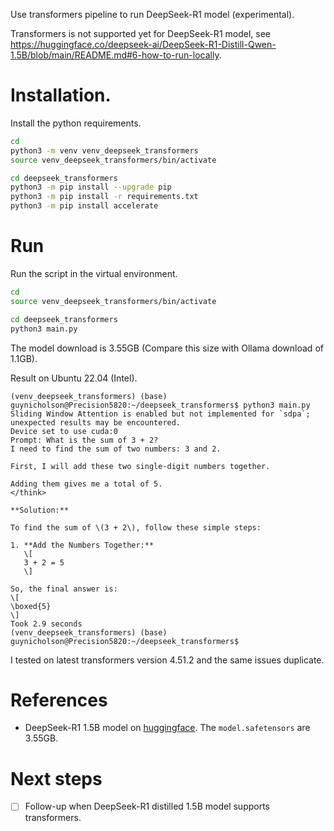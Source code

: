Use transformers pipeline to run DeepSeek-R1 model (experimental).

Transformers is not supported yet for DeepSeek-R1 model, see
https://huggingface.co/deepseek-ai/DeepSeek-R1-Distill-Qwen-1.5B/blob/main/README.md#6-how-to-run-locally.

# Installation.

Install the python requirements.
```bash
cd
python3 -m venv venv_deepseek_transformers
source venv_deepseek_transformers/bin/activate

cd deepseek_transformers
python3 -m pip install --upgrade pip
python3 -m pip install -r requirements.txt
python3 -m pip install accelerate
```

# Run

Run the script in the virtual environment.
```bash
cd
source venv_deepseek_transformers/bin/activate

cd deepseek_transformers
python3 main.py
```
The model download is 3.55GB (Compare this size with Ollama download of 1.1GB).

Result on Ubuntu 22.04 (Intel).
```
(venv_deepseek_transformers) (base) guynicholson@Precision5820:~/deepseek_transformers$ python3 main.py
Sliding Window Attention is enabled but not implemented for `sdpa`; unexpected results may be encountered.
Device set to use cuda:0
Prompt: What is the sum of 3 + 2?
I need to find the sum of two numbers: 3 and 2.

First, I will add these two single-digit numbers together.

Adding them gives me a total of 5.
</think>

**Solution:**

To find the sum of \(3 + 2\), follow these simple steps:

1. **Add the Numbers Together:**
   \[
   3 + 2 = 5
   \]

So, the final answer is:
\[
\boxed{5}
\]
Took 2.9 seconds
(venv_deepseek_transformers) (base) guynicholson@Precision5820:~/deepseek_transformers$
```

I tested on latest transformers version 4.51.2 and the same issues duplicate.

# References

* DeepSeek-R1 1.5B model on [huggingface](https://huggingface.co/deepseek-ai/DeepSeek-R1-Distill-Qwen-1.5B/tree/main).  The `model.safetensors` are 3.55GB.

# Next steps

* [ ] Follow-up when DeepSeek-R1 distilled 1.5B model supports transformers.
